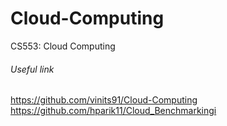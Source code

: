 # Cloud-Computing
CS553: Cloud Computing

###### Useful link

<https://github.com/vinits91/Cloud-Computing>
<https://github.com/hparik11/Cloud_Benchmarkingi>
